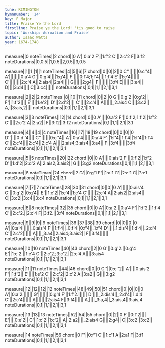 ```yaml
---
tune: RIMINGTON
hymnnumber: '14'
key: F Major
title: Praise Ye the Lord
firstline: Praise ye the Lord! 'tis good to raise
topic: 'Worship: Adroation and Praise'
author: Isaac Watts
year: 1674-1748
---
```

measure||0
noteTimes||2
chord||0
A'||0:a'2
F'||1:f'2
C'||2:c'2
F||3:f2
noteDurations||0,0.5||1,0.5||2,0.5||3,0.5

measure||1||1||1||1
noteTimes||4||5||6||7
chord||0||0||2||0
C''||||||0:c''4||
A'||||||||0:a'4
G'||0:g'4||||1:g'4||
F'||||0:f'4;1:f'4||||1:f'4
E'||1:e'4||||||
C'||||||||2:c'4
A||2:ais4||2:a4||||
G||||||2:g4||
F||||||||3:f4
E||||||3:e4||
D||||3:d4||||
C||3:c4||||||
noteDurations||0,1||1,1||2,1||3,1

measure||2||2||2
noteTimes||8||10||11
chord||0||2||0
G'||0:g'2||0:g'2||
F'||1:f'2||||
E'||||1:e'2||
D'||2:d'2||||
C'||||2:c'4||
A||||||_2:ais4
C||||3:c2||
A,||3:ais,2||||
noteDurations||0,1||1,1||2,1||3,1

measure||3||3
noteTimes||12||14
chord||0||0
A'||||0:a'2
F'||0:f'2;1:f'2||1:f'2
C'||||2:c'2
A||2:a2||
F||3:f2||3:f2
noteDurations||0,1||1,1||2,1||3,1

measure||4||4||4||4
noteTimes||16||17||18||19
chord||0||0||0||0
D''||||0:d''4||||
C''||||||0:c''4||
A'||0:a'4||||||0:a'4
F'||1:f'4||1:f'4||1:f'4||1:f'4
C'||2:c'4||||2:c'4||2:c'4
A||||2:ais4;3:ais4||3:a4||
F||3:f4||||||3:f4
noteDurations||0,1||1,1||2,1||3,1

measure||5||5
noteTimes||20||22
chord||0||0
A'||||0:ais'2
F'||0:f'2||1:f'2
D'||1:d'2||2:d'2
A||2:ais2;3:ais2||
G||||3:g2
noteDurations||0,1||1,1||2,1||3,1

measure||6
noteTimes||24
chord||2
G'||0:g'1
E'||1:e'1
C'||2:c'1
C||3:c1
noteDurations||0,1||1,1||2,1||3,1

measure||7||7||7
noteTimes||28||30||31
chord||0||0||0
A'||||||0:ais'4
G'||0:g'2||0:g'4||
E'||1:e'2||1:e'4||1:e'4
C'||||||2:c'4
A||2:ais2||2:ais4||
C||3:c2||3:c4||3:c4
noteDurations||0,1||1,1||2,1||3,1

measure||8||8
noteTimes||32||35
chord||0||0
A'||0:a'2.||0:a'4
F'||1:f'2.||1:f'4
C'||2:c'2.||2:c'4
F||3:f2.||3:f4
noteDurations||0,1||1,1||2,1||3,1

measure||9||9||9||9
noteTimes||36||37||38||39
chord||0||0||0||0
A'||0:a'4||||||_0:ais'4
F'||1:f'4||_0:f'4||0:f'4||_1:f'4
D'||||_1:dis'4||1:d'4||_2:d'4
C'||2:c'2||||||
A||||_3:a4||2:ais4;3:ais2||
F||3:f4||||||
noteDurations||0,1||1,1||2,1||3,1

measure||10||10
noteTimes||40||43
chord||2||0
G'||0:g'2.||0:g'4
E'||1:e'2.||1:e'4
C'||2:c'2.;3:c'2.||2:c'4
A||||3:ais4
noteDurations||0,1||1,1||2,1||3,1

measure||11||11
noteTimes||44||46
chord||0||0
C''||0:c''2||
A'||||0:ais'2
F'||1:f'2||
E'||||1:e'2
C'||2:c'2||2:c'2
A||3:a2||
G||||3:g2
noteDurations||0,1||1,1||2,1||3,1

measure||12||12||12||12
noteTimes||48||49||50||51
chord||0||0||0||0
A'||0:a'2.||||||
G'||||||||0:g'4
F'||1:f'2.||||||
D'||||_2:dis'4||_2:d'4||1:d'4
C'||2:c'4||||||
A||||||||2:ais4
F||3:f4||||||
A,||||_3:a,4||_3:ais,4||3:ais,4
noteDurations||0,1||1,1||2,1||3,1

measure||13||13||13
noteTimes||52||54||55
chord||0||2||0
F'||0:f'2||||
E'||||0:e'2||
C'||1:c'2||1:c'2||
A||2:a2||||_2:ais4
G||||2:g4||
C||3:c2||3:c2||
noteDurations||0,1||1,1||2,1||3,1

measure||14
noteTimes||56
chord||0
F'||0:f'1
C'||1:c'1
A||2:a1
F||3:f1
noteDurations||0,1||1,1||2,1||3,1

